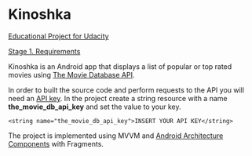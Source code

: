 # Kinoshka

[Educational Project for Udacity](https://www.udacity.com/course/associate-android-developer-fast-track--nd818)


[Stage 1. Requirements](https://docs.google.com/document/d/1ZlN1fUsCSKuInLECcJkslIqvpKlP7jWL2TP9m6UiA6I/pub?embedded=true)

Kinoshka is an Android app that displays a list of popular or top rated movies using [The Movie Database API](https://www.themoviedb.org/documentation/api).

In order to built the source code and perform requests to the API you will need an [API key](https://www.themoviedb.org/settings/api). 
In the project create a string resource with a name **the_movie_db_api_key** and set the value to your key.

`<string name="the_movie_db_api_key">INSERT YOUR API KEY</string>`

The project is implemented using MVVM and [Android Architecture Components](https://developer.android.com/topic/libraries/architecture/index.html) with Fragments.
